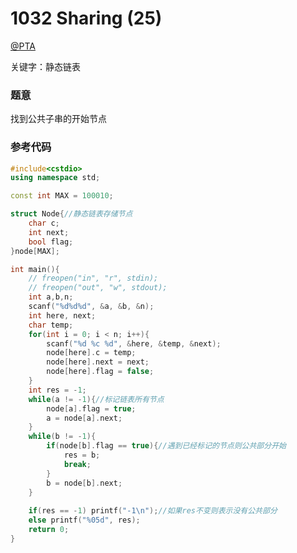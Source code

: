 # 1032 Sharing (25)

[@PTA](https://pintia.cn/problem-sets/994805342720868352/problems/994805460652113920)

关键字：静态链表

### 题意  
找到公共子串的开始节点

### 参考代码
```C++
#include<cstdio>
using namespace std;

const int MAX = 100010;

struct Node{//静态链表存储节点
    char c;
    int next;
    bool flag;
}node[MAX];

int main(){
    // freopen("in", "r", stdin);
    // freopen("out", "w", stdout);
    int a,b,n;
    scanf("%d%d%d", &a, &b, &n);
    int here, next;
    char temp;
    for(int i = 0; i < n; i++){
        scanf("%d %c %d", &here, &temp, &next);
        node[here].c = temp;
        node[here].next = next;
        node[here].flag = false;
    }
    int res = -1;
    while(a != -1){//标记链表所有节点
        node[a].flag = true;
        a = node[a].next;
    }
    while(b != -1){
        if(node[b].flag == true){//遇到已经标记的节点则公共部分开始
            res = b;
            break;
        }
        b = node[b].next;
    }
    
    if(res == -1) printf("-1\n");//如果res不变则表示没有公共部分
    else printf("%05d", res);
    return 0;
}
```